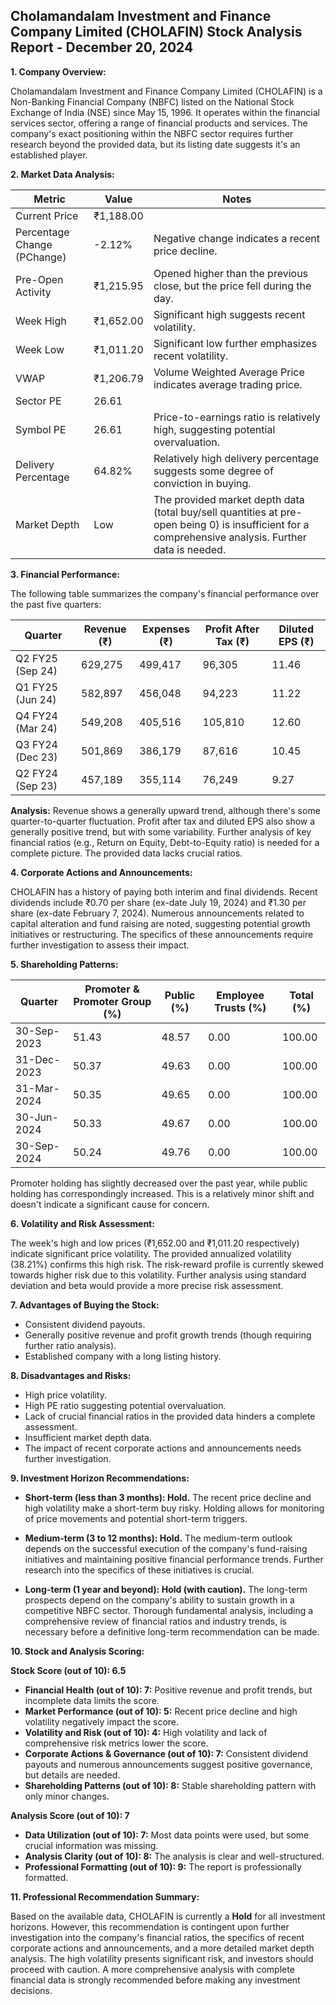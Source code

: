 ## Cholamandalam Investment and Finance Company Limited (CHOLAFIN) Stock Analysis Report - December 20, 2024

**1. Company Overview:**

Cholamandalam Investment and Finance Company Limited (CHOLAFIN) is a Non-Banking Financial Company (NBFC) listed on the National Stock Exchange of India (NSE) since May 15, 1996.  It operates within the financial services sector, offering a range of financial products and services.  The company's exact positioning within the NBFC sector requires further research beyond the provided data, but its listing date suggests it's an established player.

**2. Market Data Analysis:**

| Metric                     | Value          | Notes                                                              |
|-----------------------------|-----------------|----------------------------------------------------------------------|
| Current Price               | ₹1,188.00       |                                                                      |
| Percentage Change (PChange) | -2.12%          | Negative change indicates a recent price decline.                     |
| Pre-Open Activity          | ₹1,215.95       |  Opened higher than the previous close, but the price fell during the day. |
| Week High                   | ₹1,652.00       | Significant high suggests recent volatility.                         |
| Week Low                    | ₹1,011.20       | Significant low further emphasizes recent volatility.                |
| VWAP                        | ₹1,206.79       | Volume Weighted Average Price indicates average trading price.        |
| Sector PE                   | 26.61           |                                                                      |
| Symbol PE                   | 26.61           | Price-to-earnings ratio is relatively high, suggesting potential overvaluation. |
| Delivery Percentage         | 64.82%          | Relatively high delivery percentage suggests some degree of conviction in buying. |
| Market Depth                | Low              | The provided market depth data (total buy/sell quantities at pre-open being 0) is insufficient for a comprehensive analysis. Further data is needed. |


**3. Financial Performance:**

The following table summarizes the company's financial performance over the past five quarters:

| Quarter      | Revenue (₹)     | Expenses (₹)    | Profit After Tax (₹) | Diluted EPS (₹) |
|--------------|-----------------|-----------------|-----------------------|-----------------|
| Q2 FY25 (Sep 24)| 629,275         | 499,417         | 96,305                | 11.46            |
| Q1 FY25 (Jun 24)| 582,897         | 456,048         | 94,223                | 11.22            |
| Q4 FY24 (Mar 24)| 549,208         | 405,516         | 105,810               | 12.60            |
| Q3 FY24 (Dec 23)| 501,869         | 386,179         | 87,616                | 10.45            |
| Q2 FY24 (Sep 23)| 457,189         | 355,114         | 76,249                | 9.27             |


**Analysis:** Revenue shows a generally upward trend, although there's some quarter-to-quarter fluctuation. Profit after tax and diluted EPS also show a generally positive trend, but with some variability.  Further analysis of key financial ratios (e.g., Return on Equity, Debt-to-Equity ratio) is needed for a complete picture.  The provided data lacks crucial ratios.

**4. Corporate Actions and Announcements:**

CHOLAFIN has a history of paying both interim and final dividends. Recent dividends include ₹0.70 per share (ex-date July 19, 2024) and ₹1.30 per share (ex-date February 7, 2024).  Numerous announcements related to capital alteration and fund raising are noted, suggesting potential growth initiatives or restructuring.  The specifics of these announcements require further investigation to assess their impact.

**5. Shareholding Patterns:**

| Quarter      | Promoter & Promoter Group (%) | Public (%) | Employee Trusts (%) | Total (%) |
|--------------|-----------------------------|------------|--------------------|-----------|
| 30-Sep-2023  | 51.43                        | 48.57      | 0.00               | 100.00    |
| 31-Dec-2023  | 50.37                        | 49.63      | 0.00               | 100.00    |
| 31-Mar-2024  | 50.35                        | 49.65      | 0.00               | 100.00    |
| 30-Jun-2024  | 50.33                        | 49.67      | 0.00               | 100.00    |
| 30-Sep-2024  | 50.24                        | 49.76      | 0.00               | 100.00    |

Promoter holding has slightly decreased over the past year, while public holding has correspondingly increased. This is a relatively minor shift and doesn't indicate a significant cause for concern.

**6. Volatility and Risk Assessment:**

The week's high and low prices (₹1,652.00 and ₹1,011.20 respectively) indicate significant price volatility.  The provided annualized volatility (38.21%) confirms this high risk.  The risk-reward profile is currently skewed towards higher risk due to this volatility.  Further analysis using standard deviation and beta would provide a more precise risk assessment.

**7. Advantages of Buying the Stock:**

* Consistent dividend payouts.
* Generally positive revenue and profit growth trends (though requiring further ratio analysis).
* Established company with a long listing history.

**8. Disadvantages and Risks:**

* High price volatility.
* High PE ratio suggesting potential overvaluation.
* Lack of crucial financial ratios in the provided data hinders a complete assessment.
* Insufficient market depth data.
* The impact of recent corporate actions and announcements needs further investigation.

**9. Investment Horizon Recommendations:**

* **Short-term (less than 3 months): Hold.** The recent price decline and high volatility make a short-term buy risky.  Holding allows for monitoring of price movements and potential short-term triggers.

* **Medium-term (3 to 12 months): Hold.**  The medium-term outlook depends on the successful execution of the company's fund-raising initiatives and maintaining positive financial performance trends.  Further research into the specifics of these initiatives is crucial.

* **Long-term (1 year and beyond): Hold (with caution).**  The long-term prospects depend on the company's ability to sustain growth in a competitive NBFC sector.  Thorough fundamental analysis, including a comprehensive review of financial ratios and industry trends, is necessary before a definitive long-term recommendation can be made.


**10. Stock and Analysis Scoring:**

**Stock Score (out of 10): 6.5**

* **Financial Health (out of 10): 7:** Positive revenue and profit trends, but incomplete data limits the score.
* **Market Performance (out of 10): 5:** Recent price decline and high volatility negatively impact the score.
* **Volatility and Risk (out of 10): 4:** High volatility and lack of comprehensive risk metrics lower the score.
* **Corporate Actions & Governance (out of 10): 7:** Consistent dividend payouts and numerous announcements suggest positive governance, but details are needed.
* **Shareholding Patterns (out of 10): 8:** Stable shareholding pattern with only minor changes.

**Analysis Score (out of 10): 7**

* **Data Utilization (out of 10): 7:** Most data points were used, but some crucial information was missing.
* **Analysis Clarity (out of 10): 8:** The analysis is clear and well-structured.
* **Professional Formatting (out of 10): 9:** The report is professionally formatted.


**11. Professional Recommendation Summary:**

Based on the available data, CHOLAFIN is currently a **Hold** for all investment horizons.  However, this recommendation is contingent upon further investigation into the company's financial ratios, the specifics of recent corporate actions and announcements, and a more detailed market depth analysis.  The high volatility presents significant risk, and investors should proceed with caution.  A more comprehensive analysis with complete financial data is strongly recommended before making any investment decisions.
